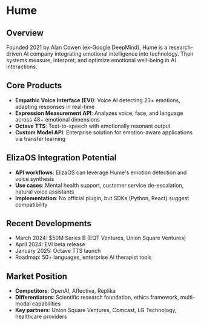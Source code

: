 # Hume

## Overview
Founded 2021 by Alan Cowen (ex-Google DeepMind), Hume is a research-driven AI company integrating emotional intelligence into technology. Their systems measure, interpret, and optimize emotional well-being in AI interactions.

## Core Products
- **Empathic Voice Interface (EVI)**: Voice AI detecting 23+ emotions, adapting responses in real-time
- **Expression Measurement API**: Analyzes voice, face, and language across 48+ emotional dimensions
- **Octave TTS**: Text-to-speech with emotionally resonant output
- **Custom Model API**: Enterprise solution for emotion-aware applications via transfer learning

## ElizaOS Integration Potential
- **API workflows**: ElizaOS can leverage Hume's emotion detection and voice synthesis
- **Use cases**: Mental health support, customer service de-escalation, natural voice assistants
- **Implementation**: No official plugin, but SDKs (Python, React) suggest compatibility

## Recent Developments
- March 2024: $50M Series B (EQT Ventures, Union Square Ventures)
- April 2024: EVI beta release
- January 2025: Octave TTS launch
- Roadmap: 50+ languages, enterprise AI therapist tools

## Market Position
- **Competitors**: OpenAI, Affectiva, Replika
- **Differentiators**: Scientific research foundation, ethics framework, multi-modal capabilities
- **Key partners**: Union Square Ventures, Comcast, LG Technology, healthcare providers
